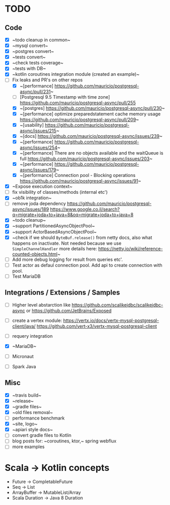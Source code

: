 # TODO

## Code

- [X] ~todo cleanup in common~
- [X] ~mysql convert~
- [X] ~postgres convert~
- [X] ~tests convert~
- [X] ~check tests coverage~
- [X] ~tests with DB~
- [X] ~kotlin coroutines integration module (created an example)~
- [ ] Fix leaks and PR's on other repos
  - [X] ~[performance] https://github.com/mauricio/postgresql-async/pull/231~
  - [ ] [Postgresql 9.5 Timestamp with time zone] https://github.com/mauricio/postgresql-async/pull/255
  - [X] ~[postgres] https://github.com/mauricio/postgresql-async/pull/230~
  - [X] ~[performance] optimize preparedstatement cache memory usage https://github.com/mauricio/postgresql-async/pull/209~
  - [X] ~[usability] https://github.com/mauricio/postgresql-async/issues/215~
  - [X] ~[docs] https://github.com/mauricio/postgresql-async/issues/239~
  - [X] ~[performance] https://github.com/mauricio/postgresql-async/issues/254~
  - [X] ~[performance] There are no objects available and the waitQueue is full https://github.com/mauricio/postgresql-async/issues/203~
  - [X] ~[performance] https://github.com/mauricio/postgresql-async/issues/179~
  - [X] ~[performance] Connection pool - Blocking operations https://github.com/mauricio/postgresql-async/issues/91~
- [X] ~Expose execution context~
- [ ] fix visibility of classes/methods (internal etc')
- [X] ~ob1k integration~
- [ ] remove joda dependency https://github.com/mauricio/postgresql-async/issues/189 https://www.google.co.il/search?q=migrate+joda+to+java+8&oq=migrate+joda+to+java+8
- [X] ~todo cleanup~
- [X] ~support PartitionedAsyncObjectPool~
- [X] ~support ActorBasedAsyncObjectPool~
- [X] ~check if we should `ByteBuf.release()` from netty docs, also what happens on inactivate. Not needed because we use `SimpleChannelHandler` more details here: https://netty.io/wiki/reference-counted-objects.html~
- [ ] Add more debug logging for result from queries etc'.
- [ ] Test actor as defaul connection pool. Add api to create connection with pool.
- [ ] Test MariaDB

## Integrations / Extensions / Samples

- [ ] Higher level abstarction like https://github.com/scalikejdbc/scalikejdbc-async or https://github.com/JetBrains/Exposed
- [ ] create a vertex module: https://vertx.io/docs/vertx-mysql-postgresql-client/java/ https://github.com/vert-x3/vertx-mysql-postgresql-client
- [ ] requery integration
- [X] ~MariaDB~
- [ ] Micronaut
- [ ] Spark Java


## Misc

- [X] ~travis build~
- [X] ~release~
- [X] ~gradle files~
- [X] ~old files removal~
- [ ] performance benchmark
- [X] ~site, logo~
- [X] ~apiari style docs~
- [ ] convert gradle files to Kotlin
- [ ] blog posts for: ~coroutines, ktor,~ spring webflux
- [ ] more examples

# Scala -> Kotlin concepts

* Future -> CompletableFuture
* Seq -> List
* ArrayBuffer -> MutableList/Array
* Scala Duration -> Java 8 Duration
